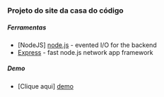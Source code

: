 ### Projeto do site da casa do código

##### Ferramentas
* [NodeJS] [node.js] - evented I/O for the backend
* [Express] - fast node.js network app framework

##### Demo
* [Clique aqui] [demo]

[//]: # (These are reference links used in the body of this note and get stripped out when the markdown processor does its job. There is no need to format nicely because it shouldn't be seen. Thanks SO - http://stackoverflow.com/questions/4823468/store-comments-in-markdown-syntax)

[node.js]: <http://nodejs.org>
[express]: <http://expressjs.com>
[demo]: <https://cdc-nodejs-study.herokuapp.com>